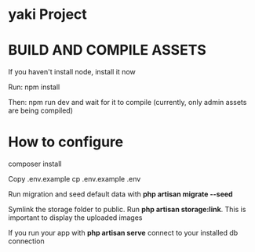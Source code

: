 # yaki Project

#   BUILD AND COMPILE ASSETS

If you haven't install node, <a src="https://nodejs.org/en/download/">install it now</a>

Run: npm install

Then: npm run dev and wait for it to compile (currently, only admin assets are being compiled)

#   How to configure

composer install

Copy .env.example cp .env.example .env

Run migration and seed default data with <b>php artisan migrate --seed</b>

Symlink the storage folder to public. Run <b>php artisan storage:link</b>. This is important to display the uploaded images

If you run your app with <b>php artisan serve</b> connect to your installed db connection
